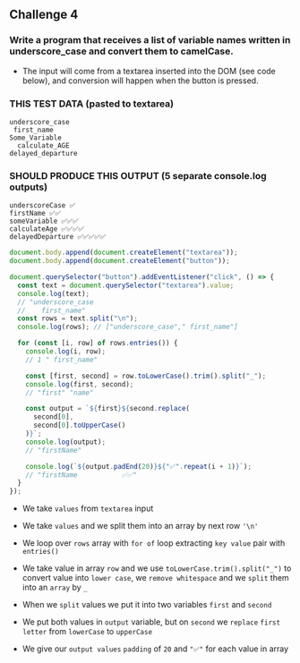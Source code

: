 ## Challenge 4

### Write a program that receives a list of variable names written in underscore_case and convert them to camelCase.

- The input will come from a textarea inserted into the DOM (see code below), and conversion will happen when the button is pressed.

### THIS TEST DATA (pasted to textarea)

```
underscore_case
 first_name
Some_Variable
  calculate_AGE
delayed_departure
```

### SHOULD PRODUCE THIS OUTPUT (5 separate console.log outputs)

```
underscoreCase ✅
firstName ✅✅
someVariable ✅✅✅
calculateAge ✅✅✅✅
delayedDeparture ✅✅✅✅✅
```

```js
document.body.append(document.createElement("textarea"));
document.body.append(document.createElement("button"));

document.querySelector("button").addEventListener("click", () => {
  const text = document.querySelector("textarea").value;
  console.log(text);
  // "underscore_case
  //    first_name"
  const rows = text.split("\n");
  console.log(rows); // ["underscore_case"," first_name"]

  for (const [i, row] of rows.entries()) {
    console.log(i, row);
    // 1 " first_name"

    const [first, second] = row.toLowerCase().trim().split("_");
    console.log(first, second);
    // "first" "name"

    const output = `${first}${second.replace(
      second[0],
      second[0].toUpperCase()
    )}`;
    console.log(output);
    // "firstName"

    console.log(`${output.padEnd(20)}${"✅".repeat(i + 1)}`);
    // "firstName           ✅✅"
  }
});
```

- We take `values` from `textarea` input

- We take `values` and we split them into an array by next row `'\n'`

- We loop over `rows` array with `for of` loop extracting `key value` pair with `entries()`

- We take value in array `row` and we use `toLowerCase.trim().split("_")` to convert value into `lower case`, we `remove whitespace` and we `split` them into an `array` by `_`

- When we `split` values we put it into two variables `first` and `second`

- We put both values in `output` variable, but on `second` we `replace` `first letter` from `lowerCase` to `upperCase`

- We give our `output values` `padding` of `20` and `"✅"` for each value in array
